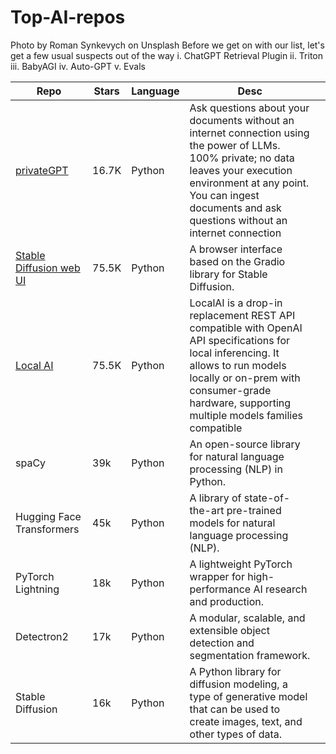 # Top-AI-repos

Photo by Roman Synkevych on Unsplash
Before we get on with our list, let's get a few usual suspects out of the way
i. ChatGPT Retrieval Plugin
ii. Triton
iii. BabyAGI
iv. Auto-GPT
v. Evals


|  Repo  | Stars  |  Language |  Desc |   |
|---|---|---|---|---|
|[privateGPT](https://github.com/imartinez/privateGPT)|16.7K|   Python |  Ask questions about your documents without an internet connection using the power of LLMs. 100% private; no data leaves your execution environment at any point. You can ingest documents and ask questions without an internet connection |   |
|[Stable Diffusion web UI](https://github.com/AUTOMATIC1111/stable-diffusion-webui#stable-diffusion-web-ui)|75.5K| Python   |  A browser interface based on the Gradio library for Stable Diffusion. |   |
|[Local AI](https://github.com/go-skynet/local-ai)|75.5K|   Python |  LocalAI is a drop-in replacement REST API compatible with OpenAI API specifications for local inferencing. It allows to run models locally or on-prem with consumer-grade hardware, supporting multiple models families compatible |   |
|	spaCy	| 39k		| Python		| An open-source library for natural language processing (NLP) in Python.	|
| Hugging Face Transformers	| 45k	| Python	| A library of state-of-the-art pre-trained models for natural language processing (NLP).| 
| PyTorch Lightning	| 18k	| Python	| A lightweight PyTorch wrapper for high-performance AI research and production.| 
| Detectron2	| 17k	| Python	| A modular, scalable, and extensible object detection and segmentation framework.| 
| Stable Diffusion	| 16k	| Python	| A Python library for diffusion modeling, a type of generative model that can be used to create images, text, and other types of data.| 

